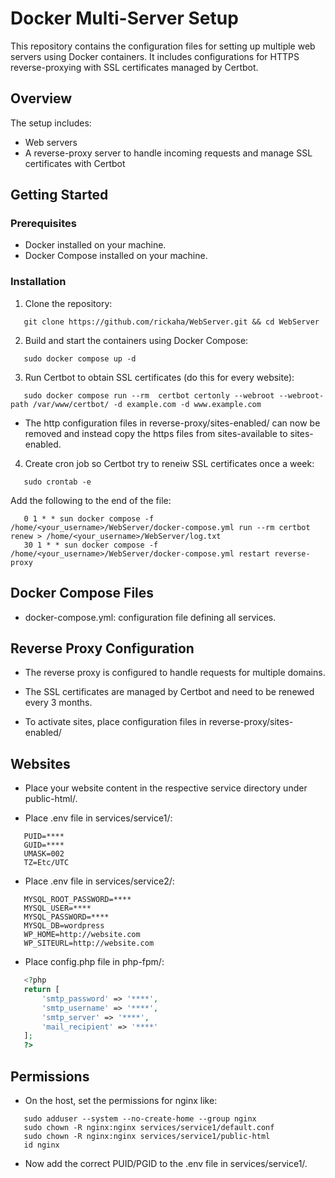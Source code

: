 # Docker Multi-Server Setup

This repository contains the configuration files for setting up multiple web servers using Docker containers. It includes configurations for HTTPS reverse-proxying with SSL
certificates managed by Certbot.

## Overview

The setup includes:
- Web servers
- A reverse-proxy server to handle incoming requests and manage SSL certificates with Certbot

## Getting Started

### Prerequisites

- Docker installed on your machine.
- Docker Compose installed on your machine.

### Installation

1. Clone the repository:
```
   git clone https://github.com/rickaha/WebServer.git && cd WebServer
```

2. Build and start the containers using Docker Compose:
```
   sudo docker compose up -d
```

3. Run Certbot to obtain SSL certificates (do this for every website):
```
   sudo docker compose run --rm  certbot certonly --webroot --webroot-path /var/www/certbot/ -d example.com -d www.example.com
```
- The http configuration files in reverse-proxy/sites-enabled/ can now be removed and instead copy the https files from sites-available to sites-enabled.

4. Create cron job so Certbot try to reneiw SSL certificates once a week:
```
   sudo crontab -e
```
Add the following to the end of the file:

```
   0 1 * * sun docker compose -f /home/<your_username>/WebServer/docker-compose.yml run --rm certbot renew > /home/<your_username>/WebServer/log.txt
   30 1 * * sun docker compose -f /home/<your_username>/WebServer/docker-compose.yml restart reverse-proxy
```

## Docker Compose Files

- docker-compose.yml: configuration file defining all services.

## Reverse Proxy Configuration

- The reverse proxy is configured to handle requests for multiple domains. 

- The SSL certificates are managed by Certbot and need to be renewed every 3 months.

- To activate sites, place configuration files in reverse-proxy/sites-enabled/

## Websites

- Place your website content in the respective service directory under public-html/.

- Place .env file in services/service1/:

``` dotenv
   PUID=****
   GUID=****
   UMASK=002
   TZ=Etc/UTC

```

- Place .env file in services/service2/:

``` dotenv
   MYSQL_ROOT_PASSWORD=**** 
   MYSQL_USER=****
   MYSQL_PASSWORD=****
   MYSQL_DB=wordpress
   WP_HOME=http://website.com
   WP_SITEURL=http://website.com

```
- Place config.php file in php-fpm/: 

``` php
   <?php
   return [
       'smtp_password' => '****',
       'smtp_username' => '****',
       'smtp_server' => '****',
       'mail_recipient' => '****'
   ];
   ?>
```

## Permissions

- On the host, set the permissions for nginx like:

```
   sudo adduser --system --no-create-home --group nginx
   sudo chown -R nginx:nginx services/service1/default.conf
   sudo chown -R nginx:nginx services/service1/public-html
   id nginx
```
- Now add the correct PUID/PGID to the .env file in services/service1/.